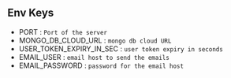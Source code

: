 ## Env Keys

- PORT : `Port of the server`
- MONGO_DB_CLOUD_URL : `mongo db cloud URL`
- USER_TOKEN_EXPIRY_IN_SEC : `user token expiry in seconds`
- EMAIL_USER : `email host to send the emails`
- EMAIL_PASSWORD : `password for the email host`
